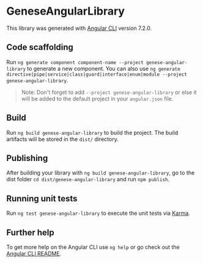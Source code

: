 # GeneseAngularLibrary

This library was generated with [Angular CLI](https://github.com/angular/angular-cli) version 7.2.0.

## Code scaffolding

Run `ng generate component component-name --project genese-angular-library` to generate a new component. You can also use `ng generate directive|pipe|service|class|guard|interface|enum|module --project genese-angular-library`.
> Note: Don't forget to add `--project genese-angular-library` or else it will be added to the default project in your `angular.json` file. 

## Build

Run `ng build genese-angular-library` to build the project. The build artifacts will be stored in the `dist/` directory.

## Publishing

After building your library with `ng build genese-angular-library`, go to the dist folder `cd dist/genese-angular-library` and run `npm publish`.

## Running unit tests

Run `ng test genese-angular-library` to execute the unit tests via [Karma](https://karma-runner.github.io).

## Further help

To get more help on the Angular CLI use `ng help` or go check out the [Angular CLI README](https://github.com/angular/angular-cli/blob/master/README.md).

